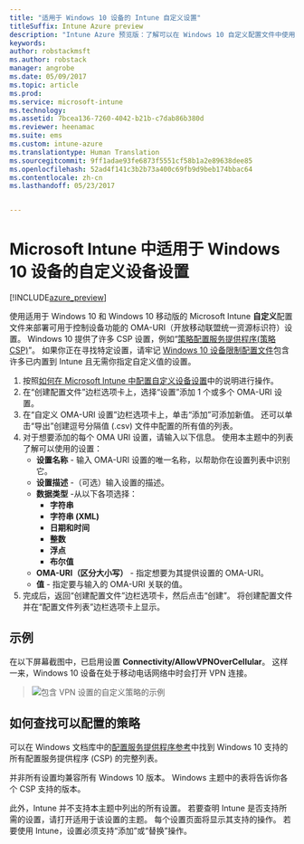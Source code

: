 ```yaml
---
title: "适用于 Windows 10 设备的 Intune 自定义设置"
titleSuffix: Intune Azure preview
description: "Intune Azure 预览版：了解可以在 Windows 10 自定义配置文件中使用的设置。"
keywords: 
author: robstackmsft
ms.author: robstack
manager: angrobe
ms.date: 05/09/2017
ms.topic: article
ms.prod: 
ms.service: microsoft-intune
ms.technology: 
ms.assetid: 7bcea136-7260-4042-b21b-c7dab86b380d
ms.reviewer: heenamac
ms.suite: ems
ms.custom: intune-azure
ms.translationtype: Human Translation
ms.sourcegitcommit: 9ff1adae93fe6873f5551cf58b1a2e89638dee85
ms.openlocfilehash: 52ad4f141c3b2b73a400c69fb9d9beb174bbac64
ms.contentlocale: zh-cn
ms.lasthandoff: 05/23/2017


---
```


# <a name="custom-device-settings-for-windows-10-devices-in-microsoft-intune"></a>Microsoft Intune 中适用于 Windows 10 设备的自定义设备设置

[!INCLUDE[azure_preview](./includes/azure_preview.md)]

 使用适用于 Windows 10 和 Windows 10 移动版的 Microsoft Intune **自定义**配置文件来部署可用于控制设备功能的 OMA-URI（开放移动联盟统一资源标识符）设置。 Windows 10 提供了许多 CSP 设置，例如“[策略配置服务提供程序(策略 CSP)](https://technet.microsoft.com/itpro/windows/manage/how-it-pros-can-use-configuration-service-providers)”。
如果你正在寻找特定设置，请牢记 [Windows 10 设备限制配置文件](device-restrictions-windows-10.md)包含许多已内置到 Intune 且无需你指定自定义值的设置。

1. 按照[如何在 Microsoft Intune 中配置自定义设备设置](custom-settings-configure.md)中的说明进行操作。
2. 在“创建配置文件”边栏选项卡上，选择“设置”添加 1 个或多个 OMA-URI 设置。
3. 在“自定义 OMA-URI 设置”边栏选项卡上，单击“添加”可添加新值。 还可以单击“导出”创建逗号分隔值 (.csv) 文件中配置的所有值的列表。
4. 对于想要添加的每个 OMA URI 设置，请输入以下信息。 使用本主题中的列表了解可以使用的设置：
    - **设置名称** - 输入 OMA-URI 设置的唯一名称，以帮助你在设置列表中识别它。
    - **设置描述** -（可选）输入设置的描述。
    - **数据类型** -从以下各项选择：
        - **字符串**
        - **字符串 (XML)**
        - **日期和时间**
        - **整数**
        - **浮点**
        - **布尔值**
    - **OMA-URI（区分大小写）** - 指定想要为其提供设置的 OMA-URI。
    - **值** - 指定要与输入的 OMA-URI 关联的值。
5. 完成后，返回“创建配置文件”边栏选项卡，然后点击“创建”。
将创建配置文件并在“配置文件列表”边栏选项卡上显示。

## <a name="example"></a>示例
在以下屏幕截图中，已启用设置 **Connectivity/AllowVPNOverCellular**。 这样一来，Windows 10 设备在处于移动电话网络中时会打开 VPN 连接。

> ![包含 VPN 设置的自定义策略的示例](./media/custom-policy-example.png)


## <a name="how-to-find-the-policies-you-can-configure"></a>如何查找可以配置的策略

可以在 Windows 文档库中的[配置服务提供程序参考](https://msdn.microsoft.com/windows/hardware/commercialize/customize/mdm/configuration-service-provider-reference)中找到 Windows 10 支持的所有配置服务提供程序 (CSP) 的完整列表。

并非所有设置均兼容所有 Windows 10 版本。 Windows 主题中的表将告诉你各个 CSP 支持的版本。

此外，Intune 并不支持本主题中列出的所有设置。 若要查明 Intune 是否支持所需的设置，请打开适用于该设置的主题。 每个设置页面将显示其支持的操作。 若要使用 Intune，设置必须支持“添加”或“替换”操作。



